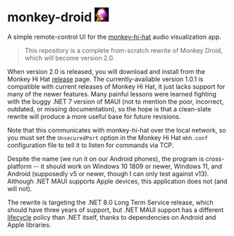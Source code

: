 # monkey-droid <img src="https://github.com/MV10/volts-laboratory/blob/master/misc/mhh-icon.png" height="32px"/>

A simple remote-control UI for the [monkey-hi-hat](https://github.com/MV10/monkey-hi-hat) audio visualization app.

> This repository is a complete from-scratch rewrite of Monkey Droid, which will become version 2.0.

When version 2.0 is released, you will download and install from the Monkey Hi Hat [release](https://github.com/MV10/monkey-hi-hat/releases) page. The currently-available version 1.0.1 is compatible with current releases of Monkey Hi Hat, it just lacks support for many of the newer features. Many painful lessons were learned fighting with the buggy .NET 7 version of MAUI (not to mention the poor, incorrect, outdated, or missing documentation), so the hope is that a clean-slate rewrite will produce a more useful base for future revisions.

Note that this communicates with monkey-hi-hat over the local network, so you must set the `UnsecuredPort` option in the Monkey Hi Hat `mhh.conf` configuration file to tell it to listen for commands via TCP.

Despite the name (we run it on our Android phones), the program is cross-platform -- it should work on Windows 10 1809 or newer, Windows 11, and Android (supposedly v5 or newer, though I can only test against v13). Although .NET MAUI supports Apple devices, this application does not (and will not).

The rewrite is targeting the .NET 8.0 Long Term Service release, which should have three years of support, but .NET MAUI support has a different [lifecycle](https://dotnet.microsoft.com/en-us/platform/support/policy/maui) policy than .NET itself, thanks to dependencies on Android and Apple libraries.

